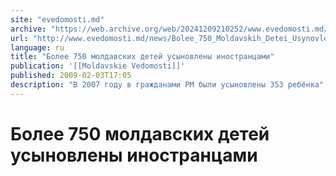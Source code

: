 ```yaml
---
site: "evedomosti.md"
archive: "https://web.archive.org/web/20241209210252/www.evedomosti.md/news/Bolee_750_Moldavskih_Detei_Usynovleny_Inostrantsami"
url: "http://www.evedomosti.md/news/Bolee_750_Moldavskih_Detei_Usynovleny_Inostrantsami"
language: ru
title: "Более 750 молдавских детей усыновлены иностранцами"
publication: '[[Moldavskie Vedomosti]]'
published: 2009-02-03T17:05
description: "В 2007 году в гражданами РМ были усыновлены 353 ребёнка"
---
```


# Более 750 молдавских детей усыновлены иностранцами

